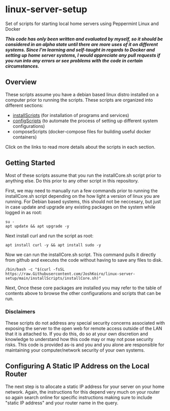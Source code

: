 # linux-server-setup
Set of scripts for starting local home servers using Peppermint Linux and Docker

***This code has only been written and evaluated by myself, so it should be considered in an alpha state until there are more uses of it on different systems. Since I'm learning and self-taught in regards to Docker and setting up home server systems, I would appreciate any pull requests if you run into any errors or see problems with the code in certain circumstances.***

## Overview
These scripts assume you have a debian based linux distro installed on a computer prior to running the scripts. These scripts are organized into different sections:

- [installScripts](https://github.com/JoshKoiro/linux-server-setup/blob/main/installScripts/installScripts.md) (for installation of programs and services)
- [configScripts](https://github.com/JoshKoiro/linux-server-setup/blob/main/configScripts/configScripts.md) (to automate the process of setting up different system configurations)
- composeScripts (docker-compose files for building useful docker containers)

Click on the links to read more details about the scripts in each section.

## Getting Started
Most of these scripts assume that you run the installCore.sh script prior to anything else. Do this prior to any other script in this repository.

First, we may need to manually run a few commands prior to running the installCore.sh script depending on the how light a version of linux you are running. For Debian based systems, this should not be neccesary, but just in case update and upgrade any existing packages on the system while logged in as root:
```
su -
apt update && apt upgrade -y
```

Next install curl and run the script as root:

```
apt install curl -y && apt install sudo -y
```
Now we can run the installCore.sh script. This command pulls it directly from github and executes the code without having to save any files to disk.
```
/bin/bash -c "$(curl -fsSL https://raw.Githubusercontent.com/JoshKoiro/linux-server-setup/main/installScripts/installCore.sh)"
```
Next, 
Once these core packages are installed you may refer to the table of contents above to browse the other configurations and scripts that can be run.

### Disclaimers

These scripts do not address any special security concerns associated with exposing the server to the open web for remote access outside of the LAN that it is attached to. If you do this, do so at your own discretion and knowledge to understand how this code may or may not pose security risks. This code is provided as-is and you and you alone are responsible for maintaining your computer/network security of your own systems.

## Configuring A Static IP Address on the Local Router

The next step is to allocate a static IP address for your server on your home network. Again, the instructions for this depend very much on your router so again search online for specific instructions making sure to include "static IP address" and your router name in the query.
